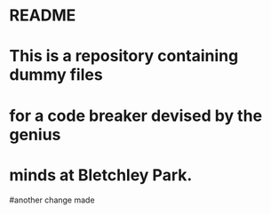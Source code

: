 # README

# This is a repository containing dummy files

# for a code breaker devised by the genius

# minds at Bletchley Park.

#another change made
